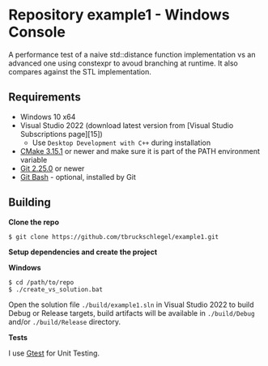 # Repository example1 - Windows Console

A performance test of a naive std::distance function implementation vs an advanced one using constexpr to avoud branching at runtime. It also compares against the STL implementation.
 

## Requirements

* Windows 10 x64
* Visual Studio 2022 (download latest version from [Visual Studio Subscriptions page][15])
  * Use `Desktop Development with C++` during installation
* [CMake 3.15.1][2] or newer and make sure it is part of the PATH environment variable
* [Git 2.25.0][1] or newer
* [Git Bash][1] - optional, installed by Git 

## Building

**Clone the repo**

```$ git clone https://github.com/tbruckschlegel/example1.git```


**Setup dependencies and create the project** 

**Windows**

```
$ cd /path/to/repo
$ ./create_vs_solution.bat
```

Open the solution file `./build/example1.sln` in Visual Studio 2022 to build
Debug or Release targets, build artifacts will be available in `./build/Debug`
and/or `./build/Release` directory. 


**Tests**

I use [Gtest][3] for Unit Testing.


[1]: https://git-scm.com/downloads
[2]: https://cmake.org/download/
[3]: ./UNIT_TESTING.md

